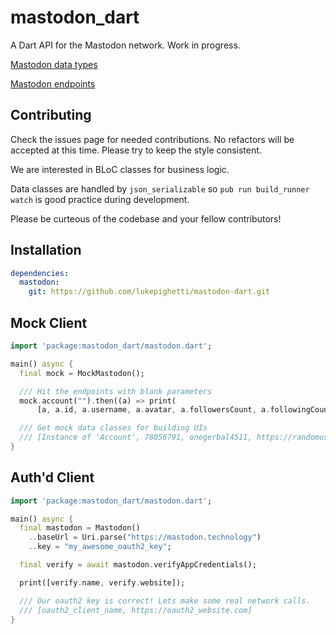# mastodon_dart

A Dart API for the Mastodon network. Work in progress.

[Mastodon data types](https://docs.joinmastodon.org/api/entities/)

[Mastodon endpoints](https://docs.joinmastodon.org/api/rest/accounts/)

## Contributing

Check the issues page for needed contributions. No refactors will be accepted at this time. Please try to keep the style consistent.

We are interested in BLoC classes for business logic.

Data classes are handled by `json_serializable` so `pub run build_runner watch` is good practice during development.

Please be curteous of the codebase and your fellow contributors!

## Installation

```yaml
dependencies:
  mastodon:
    git: https://github.com/lukepighetti/mastodon-dart.git
```

## Mock Client

```dart
import 'package:mastodon_dart/mastodon.dart';

main() async {
  final mock = MockMastodon();

  /// Hit the endpoints with blank parameters
  mock.account("").then((a) => print(
      [a, a.id, a.username, a.avatar, a.followersCount, a.followingCount]));

  /// Get mock data classes for building UIs
  /// [Instance of 'Account', 78056791, onegerbal4511, https://randomuser.me/api/portraits/men/64.jpg, 861, 34]
}
```

## Auth'd Client

```dart
import 'package:mastodon_dart/mastodon.dart';

main() async {
  final mastodon = Mastodon()
    ..baseUrl = Uri.parse("https://mastodon.technology")
    ..key = "my_awesome_oauth2_key";

  final verify = await mastodon.verifyAppCredentials();

  print([verify.name, verify.website]);

  /// Our oauth2 key is correct! Lets make some real network calls.
  /// [oauth2_client_name, https://oauth2_website.com]
}
```
